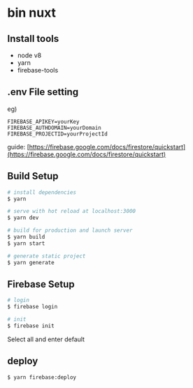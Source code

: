 # bin nuxt 

## Install tools

- node v8
- yarn
- firebase-tools

## .env File setting

eg)
```text
FIREBASE_APIKEY=yourKey
FIREBASE_AUTHDOMAIN=yourDomain
FIREBASE_PROJECTID=yourProjectId
``` 

guide: [https://firebase.google.com/docs/firestore/quickstart](https://firebase.google.com/docs/firestore/quickstart)

## Build Setup

``` bash
# install dependencies
$ yarn

# serve with hot reload at localhost:3000
$ yarn dev

# build for production and launch server
$ yarn build
$ yarn start

# generate static project
$ yarn generate
```

## Firebase Setup

```bash
# login
$ firebase login

# init
$ firebase init
```

Select all and enter default

## deploy

```bash
$ yarn firebase:deploy
```
